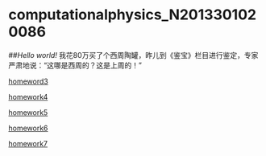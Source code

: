 # computationalphysics_N2013301020086
##*Hello world!*
我花80万买了个西周陶罐，昨儿到《鉴宝》栏目进行鉴定，专家严肃地说：“这哪是西周的？这是上周的！”

[homeword3](https://github.com/qinxiaochord/computationalphysics_N2013301020086/blob/master/homework3/homework3.md)

[homework4](https://github.com/qinxiaochord/computationalphysics_N2013301020086/blob/master/homework4/homework4.md)

[homework5](https://www.zybuluo.com/samuelstark/note/324616)

[homework6](https://www.zybuluo.com/samuelstark/note/336656)

[homework7](https://www.zybuluo.com/samuelstark/note/342291)
